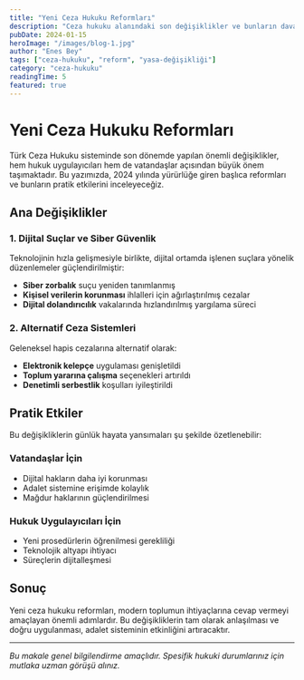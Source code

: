 ```yaml
---
title: "Yeni Ceza Hukuku Reformları"
description: "Ceza hukuku alanındaki son değişiklikler ve bunların davalarınızı nasıl etkileyebileceği hakkında bilgi edinin."
pubDate: 2024-01-15
heroImage: "/images/blog-1.jpg"
author: "Enes Bey"
tags: ["ceza-hukuku", "reform", "yasa-değişikliği"]
category: "ceza-hukuku"
readingTime: 5
featured: true
---
```


# Yeni Ceza Hukuku Reformları

Türk Ceza Hukuku sisteminde son dönemde yapılan önemli değişiklikler, hem hukuk uygulayıcıları hem de vatandaşlar açısından büyük önem taşımaktadır. Bu yazımızda, 2024 yılında yürürlüğe giren başlıca reformları ve bunların pratik etkilerini inceleyeceğiz.

## Ana Değişiklikler

### 1. Dijital Suçlar ve Siber Güvenlik

Teknolojinin hızla gelişmesiyle birlikte, dijital ortamda işlenen suçlara yönelik düzenlemeler güçlendirilmiştir:

- **Siber zorbalık** suçu yeniden tanımlanmış
- **Kişisel verilerin korunması** ihlalleri için ağırlaştırılmış cezalar
- **Dijital dolandırıcılık** vakalarında hızlandırılmış yargılama süreci

### 2. Alternatif Ceza Sistemleri

Geleneksel hapis cezalarına alternatif olarak:

- **Elektronik kelepçe** uygulaması genişletildi
- **Toplum yararına çalışma** seçenekleri artırıldı
- **Denetimli serbestlik** koşulları iyileştirildi

## Pratik Etkiler

Bu değişikliklerin günlük hayata yansımaları şu şekilde özetlenebilir:

### Vatandaşlar İçin
- Dijital hakların daha iyi korunması
- Adalet sistemine erişimde kolaylık
- Mağdur haklarının güçlendirilmesi

### Hukuk Uygulayıcıları İçin
- Yeni prosedürlerin öğrenilmesi gerekliliği
- Teknolojik altyapı ihtiyacı
- Süreçlerin dijitalleşmesi

## Sonuç

Yeni ceza hukuku reformları, modern toplumun ihtiyaçlarına cevap vermeyi amaçlayan önemli adımlardır. Bu değişikliklerin tam olarak anlaşılması ve doğru uygulanması, adalet sisteminin etkinliğini artıracaktır.

---

*Bu makale genel bilgilendirme amaçlıdır. Spesifik hukuki durumlarınız için mutlaka uzman görüşü alınız.*